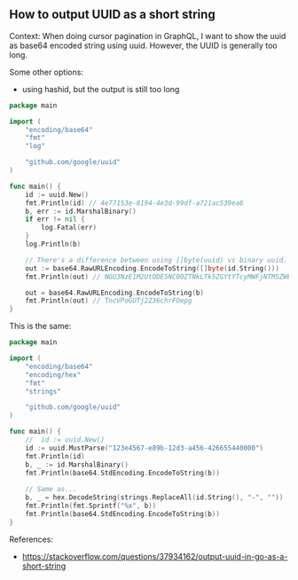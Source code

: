 ## How to output UUID as a short string

Context: When doing cursor pagination in GraphQL, I want to show the uuid as base64 encoded string using uuid. However, the UUID is generally too long.

Some other options:
- using hashid, but the output is still too long

```go
package main

import (
	"encoding/base64"
	"fmt"
	"log"

	"github.com/google/uuid"
)

func main() {
	id := uuid.New()
	fmt.Println(id) // 4e77153e-8194-4e3d-99df-a721ac539ea6
	b, err := id.MarshalBinary()
	if err != nil {
		log.Fatal(err)
	}
	log.Println(b)

	// There's a difference between using []byte(uuid) vs binary uuid.
	out := base64.RawURLEncoding.EncodeToString([]byte(id.String()))
	fmt.Println(out) // NGU3NzE1M2UtODE5NC00ZTNkLTk5ZGYtYTcyMWFjNTM5ZWE2

	out = base64.RawURLEncoding.EncodeToString(b)
	fmt.Println(out) // TncVPoGUTj2Z36chrFOepg
}

```
This is the same:

```go
package main

import (
	"encoding/base64"
	"encoding/hex"
	"fmt"
	"strings"

	"github.com/google/uuid"
)

func main() {
	//	id := uuid.New()
	id := uuid.MustParse("123e4567-e89b-12d3-a456-426655440000")
	fmt.Println(id)
	b, _ := id.MarshalBinary()
	fmt.Println(base64.StdEncoding.EncodeToString(b))
	
	// Same as...
	b, _ = hex.DecodeString(strings.ReplaceAll(id.String(), "-", ""))
	fmt.Println(fmt.Sprintf("%x", b))
	fmt.Println(base64.StdEncoding.EncodeToString(b))
}
```

References:
- https://stackoverflow.com/questions/37934162/output-uuid-in-go-as-a-short-string
